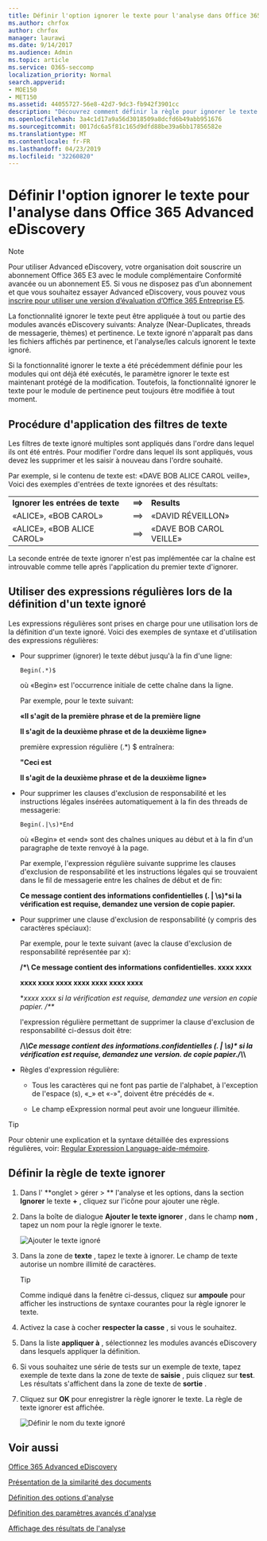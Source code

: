 ```yaml
---
title: Définir l'option ignorer le texte pour l'analyse dans Office 365 Advanced eDiscovery
ms.author: chrfox
author: chrfox
manager: laurawi
ms.date: 9/14/2017
ms.audience: Admin
ms.topic: article
ms.service: O365-seccomp
localization_priority: Normal
search.appverid:
- MOE150
- MET150
ms.assetid: 44055727-56e8-42d7-9dc3-fb942f3901cc
description: "Découvrez comment définir la règle pour ignorer le texte spécifique lors de l'utilisation des modules Analyze et process dans Office 365 Advanced eDiscovery.  "
ms.openlocfilehash: 3a4c1d17a9a56d3018509a8dcfd6b49abb951676
ms.sourcegitcommit: 0017dc6a5f81c165d9dfd88be39a6bb17856582e
ms.translationtype: MT
ms.contentlocale: fr-FR
ms.lasthandoff: 04/23/2019
ms.locfileid: "32260820"
---
```

# <a name="set-ignore-text-option-for-analyze-in-office-365-advanced-ediscovery"></a>Définir l'option ignorer le texte pour l'analyse dans Office 365 Advanced eDiscovery

> [!NOTE]
> Pour utiliser Advanced eDiscovery, votre organisation doit souscrire un abonnement Office 365 E3 avec le module complémentaire Conformité avancée ou un abonnement E5. Si vous ne disposez pas d’un abonnement et que vous souhaitez essayer Advanced eDiscovery, vous pouvez vous [inscrire pour utiliser une version d’évaluation d’Office 365 Entreprise E5](https://go.microsoft.com/fwlink/p/?LinkID=698279). 
  
La fonctionnalité ignorer le texte peut être appliquée à tout ou partie des modules avancés eDiscovery suivants: Analyze (Near-Duplicates, threads de messagerie, thèmes) et pertinence. Le texte ignoré n'apparaît pas dans les fichiers affichés par pertinence, et l'analyse/les calculs ignorent le texte ignoré.
  
Si la fonctionnalité ignorer le texte a été précédemment définie pour les modules qui ont déjà été exécutés, le paramètre ignorer le texte est maintenant protégé de la modification. Toutefois, la fonctionnalité ignorer le texte pour le module de pertinence peut toujours être modifiée à tout moment.
  
## <a name="how-ignore-text-filters-are-applied"></a>Procédure d'application des filtres de texte

Les filtres de texte ignoré multiples sont appliqués dans l'ordre dans lequel ils ont été entrés. Pour modifier l'ordre dans lequel ils sont appliqués, vous devez les supprimer et les saisir à nouveau dans l'ordre souhaité.
  
Par exemple, si le contenu de texte est: «DAVE BOB ALICE CAROL veille», Voici des exemples d'entrées de texte ignorées et des résultats:
  
||||
|:-----|:-----|:-----|
|**Ignorer les entrées de texte** <br/> |**==\>** <br/> |**Results** <br/> |
|«ALICE», «BOB CAROL»  <br/> |==\>  <br/> |«DAVID RÉVEILLON»  <br/> |
|«ALICE», «BOB ALICE CAROL»  <br/> |==\>  <br/> |«DAVE BOB CAROL VEILLE»  <br/> |
   
La seconde entrée de texte ignorer n'est pas implémentée car la chaîne est introuvable comme telle après l'application du premier texte d'ignorer.
  
## <a name="use-regular-expressions-when-defining-ignore-text"></a>Utiliser des expressions régulières lors de la définition d'un texte ignoré

Les expressions régulières sont prises en charge pour une utilisation lors de la définition d'un texte ignoré. Voici des exemples de syntaxe et d'utilisation des expressions régulières:
  
- Pour supprimer (ignorer) le texte début jusqu'à la fin d'une ligne:
    
     `Begin(.*)$`
    
    où «Begin» est l'occurrence initiale de cette chaîne dans la ligne.
    
    Par exemple, pour le texte suivant:
    
    **«Il s'agit de la première phrase et de la première ligne**
    
    **Il s'agit de la deuxième phrase et de la deuxième ligne»**
    
    première expression régulière (.\*) $ entraînera:
    
    **"Ceci est**
    
    **Il s'agit de la deuxième phrase et de la deuxième ligne»**
    
- Pour supprimer les clauses d'exclusion de responsabilité et les instructions légales insérées automatiquement à la fin des threads de messagerie:
    
     `Begin(.|\s)*End`
    
    où «Begin» et «end» sont des chaînes uniques au début et à la fin d'un paragraphe de texte renvoyé à la page. 
    
    Par exemple, l'expression régulière suivante supprime les clauses d'exclusion de responsabilité et les instructions légales qui se trouvaient dans le fil de messagerie entre les chaînes de début et de fin:
    
    **Ce message contient des informations confidentielles (. | \s)\*si la vérification est requise, demandez une version de copie papier.**
    
- Pour supprimer une clause d'exclusion de responsabilité (y compris des caractères spéciaux): 
    
    Par exemple, pour le texte suivant (avec la clause d'exclusion de responsabilité représentée par x): 
    
    **/\*\ Ce message contient des informations confidentielles. xxxx xxxx**
    
    **xxxx xxxx xxxx xxxx xxxx xxxx xxxx**
    
    **xxxx xxxx si la vérification est requise, demandez une version en copie papier. /\*\**
    
    l'expression régulière permettant de supprimer la clause d'exclusion de responsabilité ci-dessus doit être: 
    
    **\/\\*\\Ce message contient des informations\.confidentielles (. | \s)\* si la vérification est requise, demandez une version\. de copie papier.\/\\*\\**
    
- Règles d'expression régulière:
    
  - Tous les caractères qui ne font pas partie de l'alphabet, à l'exception de l'espace (s), «_» et «-»\", doivent être précédés de «.
    
  - Le champ eExpression normal peut avoir une longueur illimitée.
    
> [!TIP]
> Pour obtenir une explication et la syntaxe détaillée des expressions régulières, voir: [Regular Expression Language-aide-mémoire](https://msdn.microsoft.com/en-us/library/az24scfc%28v=vs.110%29.aspx). 
  
## <a name="define-ignore-text-rule"></a>Définir la règle de texte ignorer

1. Dans l' **onglet \> gérer \> ** l'analyse et les options, dans la section **Ignorer** le texte **+** , cliquez sur l'icône pour ajouter une règle. 
    
2. Dans la boîte de dialogue **Ajouter le texte ignorer** , dans le champ **nom** , tapez un nom pour la règle ignorer le texte. 
    
    ![Ajouter le texte ignoré](media/98e5129b-2667-4692-86fa-2d0117187a7f.png)
  
3. Dans la zone de **texte** , tapez le texte à ignorer. Le champ de texte autorise un nombre illimité de caractères. 
    
    > [!TIP]
    > Comme indiqué dans la fenêtre ci-dessus, cliquez sur **ampoule** pour afficher les instructions de syntaxe courantes pour la règle ignorer le texte. 
  
4. Activez la case à cocher **respecter la casse** , si vous le souhaitez. 
    
5. Dans la liste **appliquer à** , sélectionnez les modules avancés eDiscovery dans lesquels appliquer la définition. 
    
6. Si vous souhaitez une série de tests sur un exemple de texte, tapez exemple de texte dans la zone de texte de **saisie** , puis cliquez sur **test**. Les résultats s'affichent dans la zone de texte de **sortie** . 
    
7. Cliquez sur **OK** pour enregistrer la règle ignorer le texte. La règle de texte ignorer est affichée. 
    
    ![Définir le nom du texte ignoré](media/3a788ac3-4a1c-46c9-89bd-7ff32d68ce23.png)
  
## <a name="see-also"></a>Voir aussi

[Office 365 Advanced eDiscovery](office-365-advanced-ediscovery.md)
  
[Présentation de la similarité des documents](understand-document-similarity-in-advanced-ediscovery.md)
  
[Définition des options d'analyse](set-analyze-options-in-advanced-ediscovery.md)
  
[Définition des paramètres avancés d'analyse](set-analyze-advanced-settings-in-advanced-ediscovery.md)
  
[Affichage des résultats de l'analyse](view-analyze-results-in-advanced-ediscovery.md)


